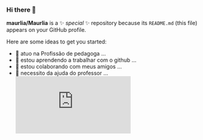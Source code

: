 ### Hi there 👋


**maurlia/Maurlia** is a ✨ _special_ ✨ repository because its `README.md` (this file) appears on your GitHub profile.

Here are some ideas to get you started:

- 🔭 atuo na Profissão de pedagoga ...
- 🌱 estou aprendendo a trabalhar com o github ...
- 👯 estou colaborando com meus amigos ...
- 🤔 necessito da ajuda do professor ...
  ![](https://comissaodeformaturadaspedagogentas.blogspot.com/2010/12/coruja-o-simbolo-da-pedagogia.html)
  

